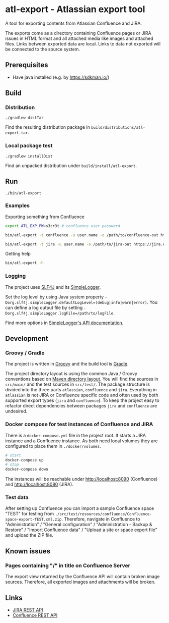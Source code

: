 # atl-export - Atlassian export tool

A tool for exporting contents from Atlassian Confluence and JIRA.

The exports come as a directory containing Confluence pages or JIRA issues
in HTML format and all attached media like images and attached files. Links
between exported data are local. Links to data not exported will be connected
to the source system. 

## Prerequisites

* Have java installed (e.g. by <https://sdkman.io/>)

## Build

### Distribution

`./gradlew distTar`

Find the resulting distribution package in `build/distributions/atl-export.tar`.

### Local package test

`./gradlew installDist`

Find an unpacked distribution under `build/install/atl-export`.

## Run

`./bin/atl-export`

### Examples

Exporting something from Confluence

```sh
export ATL_EXP_PW=s3cr3t # confluence user password

bin/atl-export -t confluence -u user.name -o /path/to/confluence-out https://confluence.example.org TEST 'test page title'

bin/atl-export -t jira -u user.name -o /path/to/jira-out https://jira.example.org "project = TEST"
```

Getting help

```sh
bin/atl-export -h
```

### Logging

The project uses [SLF4J](https://www.slf4j.org/) and its 
[SimpleLogger](https://www.slf4j.org/apidocs/org/slf4j/impl/SimpleLogger.html).

Set the log level by using Java system property `-Dorg.slf4j.simpleLogger.defaultLogLevel=(debug|info|warn|error)`.
You can define a log output file by setting `-Dorg.slf4j.simpleLogger.logFile=/path/to/logFile`.

Find more options in [SimpleLogger's API documentation](https://www.slf4j.org/apidocs/org/slf4j/impl/SimpleLogger.html).

## Development

### Groovy / Gradle

The project is written in [Groovy](https://groovy-lang.org/) and the build tool is 
[Gradle](https://gradle.org/).

The project directory layout is using the common Java / Groovy conventions based on
[Maven directory layout](https://maven.apache.org/guides/introduction/introduction-to-the-standard-directory-layout.html).
You will find the sources in `src/main/` and the test sources in `src/test/`. The package structure is divided 
into the three parts `atlassian`, `confluence` and `jira`. Everything in `atlassian` is not JIRA or Confluence specific code
and often used by both supported export types (`jira` and `confluence`).
To keep the project easy to refactor direct dependencies between packages `jira`
and `confluence` are undesired.

### Docker compose for test instances of Confluence and JIRA

There is a `docker-compose.yml` file in the project root. It starts a JIRA instance
and a Confluence instance. As both need local volumes they are configured
to place them in `./docker/volumes`.

```sh
# start
docker-compose up
# stop
docker-compose down
```

The instances will be reachable under <http://localhost:8090> (Confluence) and <http://localhost:8080> (JIRA).

### Test data

After setting up Confluence you can import a sample Confluence space "TEST" for testing from
`./src/test/resources/confluence/Confluence-space-export-TEST.xml.zip`.
Therefore, navigate in Confluence to "Administration" / "General configuration" / "Administration - Backup & Restore"
/ "Import Confluence data" / "Upload a site or space export file" and upload the ZIP file.

## Known issues

### Pages containing "/" in title on Confluence Server

The export view returned by the Confluence API will contain broken image sources.
Therefore, all exported images and attachments will be broken.

## Links

* [JIRA REST API](https://docs.atlassian.com/software/jira/docs/api/REST/latest/#api/2/)
* [Confluence REST API](https://docs.atlassian.com/ConfluenceServer/rest/latest/)
